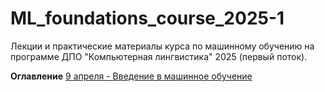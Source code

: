 # ML_foundations_course_2025-1
Лекции и практические материалы курса по машинному обучению на программе ДПО "Компьютерная лингвистика" 2025 (первый поток).

**Оглавление**
[9 апреля - Введение в машинное обучение](https://github.com/annadmitrieva/ML_foundations_course/tree/2025-1/9%20%D0%B0%D0%BF%D1%80%D0%B5%D0%BB%D1%8F)
